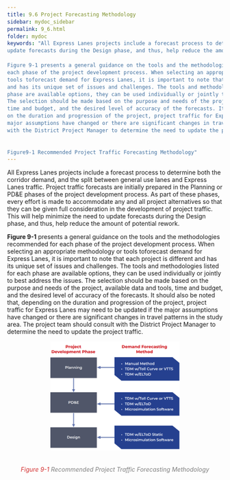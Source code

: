 ```yaml
---
title: 9.6 Project Forecasting Methodology
sidebar: mydoc_sidebar
permalink: 9_6.html
folder: mydoc
keywords: "All Express Lanes projects include a forecast process to determine both the corridor demand, and the split between general use lanes and Express Lanes traffic. Project traffic forecasts are initially prepared in the Planning or PD&amp;E phases of the project development process. As part of these phases, every effort is made to accommodate any and all project alternatives so that they can be given full consideration in the development of project traffic. This will help minimize the need to
update forecasts during the Design phase, and thus, help reduce the amount of potential rework.

Figure 9-1 presents a general guidance on the tools and the methodologies recommended for
each phase of the project development process. When selecting an appropriate methodology or 
tools toforecast demand for Express Lanes, it is important to note that each project is different 
and has its unique set of issues and challenges. The tools and methodologies listed for each 
phase are available options, they can be used individually or jointly to best address the issues. 
The selection should be made based on the purpose and needs of the project, available data and tools,
time and budget, and the desired level of accuracy of the forecasts. It should also be noted that, depending
on the duration and progression of the project, project traffic for Express Lanes may need to be updated if the
major assumptions have changed or there are significant changes in travel patterns in the study area. The project team should consult
with the District Project Manager to determine the need to update the project traffic.


Figure9-1 Recommended Project Traffic Forecasting Methodology"
---
```


<style>
  div{
    text-align: justify;
  }
</style>

All Express Lanes projects include a forecast process to determine both the corridor demand, and the split between general use lanes and Express Lanes traffic. Project traffic forecasts are initially prepared in the Planning or PD&amp;E phases of the project development process. As part of these phases, every effort is made to accommodate any and all project alternatives so that they can be given full consideration in the development of project traffic. This will help minimize the need to
update forecasts during the Design phase, and thus, help reduce the amount of potential rework.

<b>Figure 9-1</b> presents a general guidance on the tools and the methodologies recommended for
each phase of the project development process. When selecting an appropriate methodology or 
tools toforecast demand for Express Lanes, it is important to note that each project is different 
and has its unique set of issues and challenges. The tools and methodologies listed for each 
phase are available options, they can be used individually or jointly to best address the issues. 
The selection should be made based on the purpose and needs of the project, available data and tools,
time and budget, and the desired level of accuracy of the forecasts. It should also be noted that, depending
on the duration and progression of the project, project traffic for Express Lanes may need to be updated if the
major assumptions have changed or there are significant changes in travel patterns in the study area. The project team should consult
with the District Project Manager to determine the need to update the project traffic.

<center>
<img src="images/fig9_1.png" style="max-width: 60%; text-align:center; margin-bottom: 2rem" >
</center>

<div style="text-align:center; color:grey; margin-bottom: 2rem"><i><span style="color:#d32f2f;">Figure 9-1</span> Recommended Project Traffic Forecasting Methodology</i></div> 

